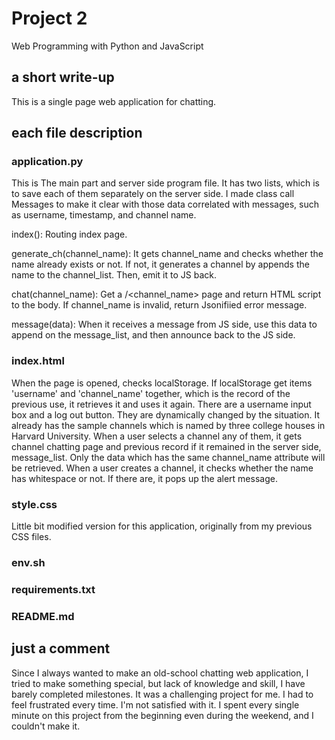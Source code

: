 # Project 2

Web Programming with Python and JavaScript

## a short write-up
This is a single page web application for chatting.



## each file description

### application.py
This is The main part and server side program file. It has two lists, which is to save each of them separately on the server side.
I made class call Messages to make it clear with those data correlated with messages, such as username, timestamp, and channel name.

index(): Routing index page.

generate_ch(channel_name): It gets channel_name and checks whether the name already exists or not. If not, it generates a channel by appends the name to the channel_list. Then, emit it to JS back.

chat(channel_name): Get a /<channel_name> page and return HTML script to the body. If channel_name is invalid, return Jsonifiied error message.

message(data): When it receives a message from JS side, use this data to append on the message_list, and then announce back to the JS side.


### index.html

When the page is opened, checks localStorage. If localStorage get items 'username' and 'channel_name' together, which is the record of the previous use, it retrieves it and uses it again.
There are a username input box and a log out button. They are dynamically changed by the situation.
It already has the sample channels which is named by three college houses in Harvard University.
When a user selects a channel any of them, it gets channel chatting page and previous record if it remained in the server side, message_list.
Only the data which has the same channel_name attribute will be retrieved.
When a user creates a channel, it checks whether the name has whitespace or not. If there are, it pops up the alert message.

### style.css

Little bit modified version for this application, originally from my previous CSS files.

### env.sh
### requirements.txt
### README.md

## just a comment
Since I always wanted to make an old-school chatting web application, I tried to make something special,
but lack of knowledge and skill, I have barely completed milestones. It was a challenging project for me. I had to feel frustrated every time.
I'm not satisfied with it. I spent every single minute on this project from the beginning even during the weekend, and I couldn't make it.